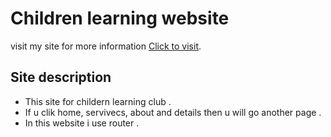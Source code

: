 # Children learning website
visit my site for more information [Click to visit](https://dreamy-kepler-b4c65d.netlify.app/).

## Site description
<ul>
<li>
This site for childern learning club .
</li>
<li>
If u clik home, servivecs, about and details then u will go another page .
</li>
<li>
In this website i use router .
</li>
</ul>

